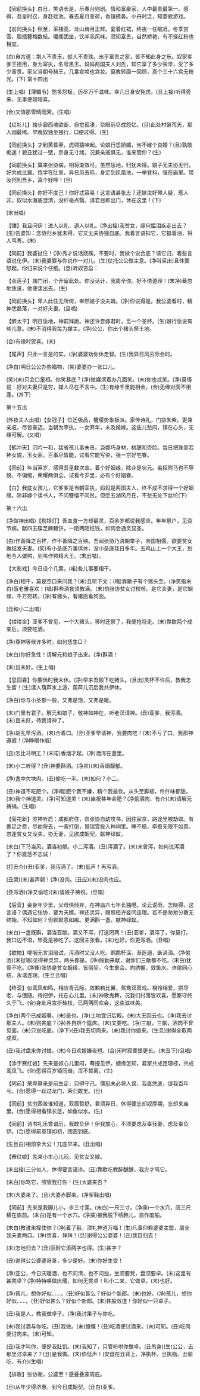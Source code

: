 <!-- { "loadSidebar": true } -->
【同前换头】白日，笑语长是，乐春台则剧。情和富豪家，人中最贵最第一。感得，吾皇时召，身赴瑶池。春去夏月芰荷，香镇拂鼻。小舟时泛，知菱歌游戏。

【前同换头】秋至，采楼高，龙山耸月正辉。宴着红裙，终夜一任眠迟。冬季赏雪，胆瓶簪梅数枝。暖阁团坐，饮羊羔风味。须知富贵，自然娇艳，有不搽红粉也相宜。

(白)自古道：荆人不贵玉，蛟人不贵珠。出乎富贵之家，皆不知此身之乐。奴家爹爹王德用，身为宰执，名号黑王。妈妈两国夫人刘氏，知它享了多少荣华，受了多少富贵。家父当朝号赫王，几番宣唤也宫妆。莫教转面一回顾，真个三十六宫无粉光。(下)
第十四出

(生上唱)【薄媚令】愁多怨极，历尽万千滋味。幸几日身安免虑。(旦上接)听得旁来，无事使奴暗喜。

(合)又值那雪晴雨霁。(生唱)

【红衫儿】独步廊西魂欲断，自觉孤凄，奈眼前尽成怨忆。(旦)此处村僻荒羌，那人烟最稀。早晚奴独坐独行，□便过得。(生)

【同前换头】才到黄昏至，虎啸猿啼起。论娘行恁娇媚，何不嫁个良婿？(旦)孰敢痴迷！貌丑犹过一壁，奈身无寸缕。况兼亲戚俱无，谁来管你？(生)

【同前换头】算来张协病，相将渐效可。虽然恁地，归犹未得。娘子无夫协无归，好共成比翼。饱学在肚里，异日风去际，身定到凤凰池，一举登科，强在庙里。带汝归到吾乡，真个好哩！(旦)

【同前换头】你好不度己！你好忒容易！这言语甚张志？还嫁汝好殢人疑，惹人非。奴似水澈底澄清，没纤毫点翳。请君目即出门，休在这里！(下)

(末出唱)

【赚】我且问伊：进人以礼、退人以礼。(净出接)我贫女，缘何揾泪疾走出去？(生)告婆知：念协归乡犹未得，它又无夫协独自底。我着言语扣它，它揾着泪，将人骂詈。(末)

【同前】我婆扯住！(净)秀才说话跷蹊，不要时，我做个说合底？请它归，着些言语说化伊。(末)我婆要与你说作一对儿。(生)仗托公公做主意。(净叫旦出)且休要怒起，你归来说个仔细。(旦)听奴咨启：

【金莲子】庙门闭，个开留此处。你没话计，我周全你。好不傍道理！(末净)蓦忽地恁说，他便漾出去。(生)

【同前换头】卑人此住无所倚，幸然娘子没夫婿。(净)你说得是。我公婆看时，精神恁磊落，一对好夫妻。(旦唱)

【醉太平】明日恁地，神前拜跪。神还许妾嫁君时，觅一个圣杯。(生)娘行恁说有些儿意。(末)不消得我每为媒主。(净)公公，你出个猪头祭土地。

(合)有缘时贺喜。(末)

【尾声】只此一言是的实。(净)婆婆劝你休走智。(生)我异日风云际会时。

(净白)明日公公办些福物，(笑)婆婆办一张口儿。

(笑)(末)只会口童相。你笑甚底？(净)做媒须着办几面笑。(末)你也忒笑。(净)莫怪说：好对夫妻只是穷，媒人尽在不言中。(生)有缘千里能相会，(合)无缘对面不相逢。(并下)


第十五出

(外妆夫人出唱)【女冠子】位迁极品，簪缨势象板派。家传诗礼，门排朱紫。更兼亲戚，尽皆豪迈。当朝为宰执，一女笄年，未及婚嫁。这些儿愁闷，镇在心头，无缘可解。(又唱)

【鹤冲天】沉吟一和，猛省孩儿事未员。袅娜巧身材，桃腮和杏脸。每日把珠翠若神女貌，玉女面。百事尽皆能，试看它能写染，强一京好宅眷。

【同前】年当笄岁，感得吾皇数次宣。着个好姻缘，除非是状元。若招附马也不辱貌，不偏绾，荣耀两俱全。试看今岁里，必有个好姻眷。

【白】我底女孩儿，它爹爹是当朝宰执，妈妈是两国夫人，终不成不求得一个好姻缘。除非嫁个读书人，不问簪缨不问贫。但愿五湖风月在，不愁无处下丝纶(下)


第十六出

(净做神出唱)【剔银灯】吾血食一方却最灵，百余岁都说我感应。年年祭户，见没节病。献四五碟芝麻糖饼，一陌两陌纸钱，如何会通灵显圣。

(白)作善降之百祥，作不善降之百殃。吾闻张协乃清朝举子，帝国相儒。欲要贫女做结发夫妻。(笑)有小圣底万事俱休，没小圣底我日多年。五鸡山上一个大王，划地与人做鸭，到叫作鸭精大王。(末出唱)。

【大影戏】今日设个几案，(喏)些儿事要相干。

(净白)相干，莫是空口来问我？(末)且听下文：(唱)靠歇子有个猪头至。(净笑指末白)饿老雅喜欢！(唱)斟些酒食须教满。(末)怕张协贫女讨校柸。是它夫妻，是它姻缘，千万宛转。(净)有猪头，看猪面看狗面。

(丑和小二出唱)

【缕缕金】亚爹不曾见，一个大猪头。移时还祭了，我便抢将走。(末)靠歇两个成亲后，须要吃酒。

(净)尊神等候许多时，如何恁生□？

(末白)你好急性！请解元和娘子出来。(净)斟酒！

(末)且未好。(生上唱)

【思园春】你要休时我未休。(净)早来吾殿下吃猪头。(旦出)灵杯不许后，教我怎生留！(生)漾人葫芦水上游，葫芦儿沉后我共伊休。

(净白)你与小圣都一般，又弗是饱，又弗是暖。

(末)门里有君子。解元和娘子，敬神如神在，听老汉请神。(丑)亚爹，我泻酒。(末)且未好，待我请神了。

(净)胡乱早泻酒。(末)合着口。(丑)亚爹早请神，我要肉吃！(末)不亏了口。我那神道威！(净睁眼作威)

(丑)怎比马明王？(末喏)香烟才起。(净)酒泻在盏里。

(末)小二听得？(丑)神要斟酒。(净应)(末)香烟馥郁。

(净)盏中欠块肉。(丑)偷吃一半。(末)如何？小二。

(丑)神道不吃肥个。(净唱)肥个我不嫌，精个我最忺。从头至脚板，件件味都甜。(末)我个神道灵。(净)可知道灵！(末)庙祝甚年会肥？(净偷酒肉、有介)(末)请解元祷祸。(生唱)

【菊花新】灵神听启：成都府住，奈张协自幼攻书。因往宸京，路途里被劫取。有裹足之费，尽劫将去，一查打倒，冒瑞雪投入神祠里。睡不稳，牵惹无限不如意。忽逢贫女又没夫，协无妻，见欲成姻契。献神绿蚁。

(末白)下马当风，酒当初献。小二泻酒。(丑)泻酒了。(末)未曾泻，如何说泻酒了？你直恁不志诚！

(打丑介)(丑)亚爹，我泻酒了。(末)低声！再泻酒。

(丑哭)(末)甚声颡！(净)没肉。(丑应)(末)没肉也应。

(丑泻酒)(净又偷吃)(末)请娘子祷祝。(旦唱)

【后衮】妾身年少里，父母俱倾弃，在神庙六七年长独睡。论云说雨，怎晓得，这言语？偶遇它张协，要为夫婿。神还灵异，赐照柸许妾同连理。若不是匆匆分散无终始。不知如何？但默默意如痴。更满斟一盏，献神绿蚁。

(末白)一盏既斟，酒当亚献。酒又不泻，打这罔两！(丑)亚爹，酒泻了，你莫打。我口边不湿，毕竟是神吃了。这回主张看。(末)也好。你更泻酒。(丑唱)

【歇拍】哽咽无言泪暗试，泻酒时又没人吃。鹦鹉杯深，渐迤逦，断涓滴。(净偷酒)(末捉唱)见得神灵异，两头都是。(净)殷勤来献，谢你们三献都不吃。(末白)犹骨不吃。(净揍)张协是贫女姻缘，皆宿契，今生重会。向绣幄，效鱼水。许绾同心结，永谐连理。(生旦合唱)

【终衮】似鸾凤和鸣，相应青云际。效鹣鹣比翼，鸳鸯双双戏。相怜相爱，拼尽老，与偎随。待把伊，托在心儿里。(末)神歌鬼舞，况我们村落皆欢喜，愿厮守终久于飞。(合)身赴月宫折桂枝，已两两同欢会，这些滋味美。

(净白)两个已成姻眷。(末)是也。(净)土地宜归后殿。(末)大王回云也。(净)我去讨那夫人。(末)则甚底？(净)各自排个筵席。(末)又要吃。(净)三献，三献，酒肉不曾见面。(末)只说吃底。(净下)(丑)我去切肉来。(末)我讨你娘来。(生旦)谢得全取两成双。

(丑)我讨盘来你讨娘。(末)今日欢娱嫌夜短。(合)闲时寂寞恨更长。(末丑下)(旦唱)

【添字赛红娘】先来是奴心儿里闷，蓦撞见伊。姻缘怎知，君家共成连理枝，共成鸾凤飞。(合)愿得百岁镇同谐，浑不暂离。(生)

【同前】荣辱算来是前生定，只得守己。儒冠未必将人误，我直恁底，误我百年亏。(合)愿得一跃过龙门，荣归故里。(旦)

【同前】贫穷困苦谁知道，双眉暂舒。君须异日，休得要忘却奴厚期，忘却来庙里。(合)愿得相看镇长恁，如鱼似水。(生)

【同前】诗书礼乐曾谙历，我敢负伊！伊我放心，不须要虑及辜我妻，虑及辜负伊。(合)愿得前意镇如初，团圆到底。

(生旦白)相烦李大公！兀底早来。(丑出唱)

【赛红娘】先来小生心儿闷，见贫女又嫁。

(末出接)三分似人，休得要言语诈。(丑)靠歇吃教醉醺醺，我方才骂它。

(末白)你骂它，照管我打你！(生)大婆来否？

(末)大婆来了。(旦)大婆赤脚来。(净挈鞋出唱)

【同前】先来是我脚儿小，步三寸莲。(末白)一尺三寸。(净揍)一个水穴，阔三尺横在庙前。(末白)是有一个水穴。(净揍)被我脱下绣鞋儿，自作度船。

(末白)教谁来撑住你？(净)着了鞋，顶礼神道万福！(生)凡事仰赖婆婆主盟，周全我夫妻两口。(净)贺喜，拜拜！(旦)谢得公公婆婆！(丑)我自归去！

(末)怎地归去？(丑)叵耐它添两字也得。(生)甚字？

(丑)谢得公公婆婆哥哥，多少是好。(末)你好生受！

(净)亚公，今日庆暖酒，也不问清，也不问浊，坐须要凳，盘须要卓。(末)这里有甚凳卓？(净)特特唤做庆暖，如何无凳卓！叫小二来，它做卓。(末)也好。

(净)孩儿，想你好似……。(丑)好似甚么？好似个新郎。(末)也好。(净)孩儿，想你好似……。(丑)好似甚么？好似个新郎。(末)甚般敛道！你好似一只卓子。

(丑)我是人，教我做卓子。(净)我讨果子与你吃。

(末)我讨酒与你吃。(丑)我做。(末)慷慨！(丑)吃酒便讨酒来。(末)可知。(丑)吃肉便讨肉来。(末)可知。

(丑)我才叫你，便是我肚饥。(末)我知了，只管吩咐你做卓。(丑吊身)(生)公公，去那里讨卓来了？(丑)是我做。(末)你低声！(安盘在丑背上、净执杯、旦执瓶、丑偷吃、有介)(生唱)

【排歌】张协谢，公婆至！感叠叠蒙周庇。

(旦)从年少得济惠，到今日成姻契。(丑白)亚爹。

